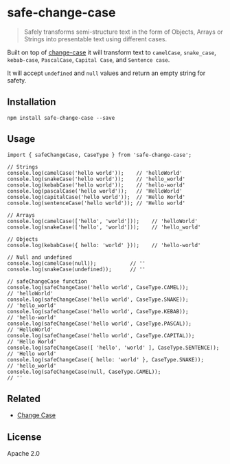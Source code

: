 # safe-change-case

> Safely transforms semi-structure text in the form of Objects, Arrays or Strings into presentable text using different cases.

Built on top of [change-case](https://github.com/blakeembrey/change-case) it will transform text to `camelCase`, `snake_case`, `kebab-case`, `PascalCase`, `Capital Case`, and `Sentence case`.

It will accept `undefined` and `null` values and return an empty string for safety.

## Installation

`npm install safe-change-case --save`

## Usage

```
import { safeChangeCase, CaseType } from 'safe-change-case';

// Strings
console.log(camelCase('hello world'));    // 'helloWorld'
console.log(snakeCase('hello world'));    // 'hello_world'
console.log(kebabCase('hello world'));    // 'hello-world'
console.log(pascalCase('hello world'));   // 'HelloWorld'
console.log(capitalCase('hello world'));  // 'Hello World'
console.log(sentenceCase('hello world')); // 'Hello world'

// Arrays
console.log(camelCase(['hello', 'world']));    // 'helloWorld'
console.log(snakeCase(['hello', 'world']));    // 'hello_world'

// Objects
console.log(kebabCase({ hello: 'world' }));    // 'hello-world'

// Null and undefined
console.log(camelCase(null));           // ''
console.log(snakeCase(undefined));      // ''

// safeChangeCase function
console.log(safeChangeCase('hello world', CaseType.CAMEL));           // 'helloWorld'
console.log(safeChangeCase('hello world', CaseType.SNAKE));           // 'hello_world'
console.log(safeChangeCase('hello world', CaseType.KEBAB));           // 'hello-world'
console.log(safeChangeCase('hello world', CaseType.PASCAL));          // 'HelloWorld'
console.log(safeChangeCase('hello world', CaseType.CAPITAL));         // 'Hello World'
console.log(safeChangeCase([ 'hello', 'world' ], CaseType.SENTENCE)); // 'Hello world'
console.log(safeChangeCase({ hello: 'world' }, CaseType.SNAKE));      // 'hello_world'
console.log(safeChangeCase(null, CaseType.CAMEL));                    // ''
```

## Related

- [Change Case](https://github.com/blakeembrey/change-case)

## License

Apache 2.0

